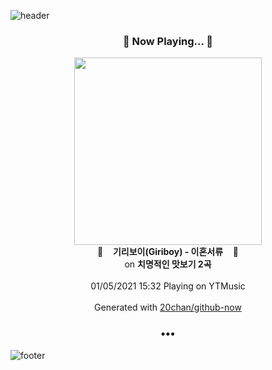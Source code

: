 ![header](https://capsule-render.vercel.app/api?type=wave&height=170&section=header&text=Hi.%20I'm%20SHIFT&fontColor=090707&fontAlignX=45&fontAlignY=65&fontSize=100)

<h3 align="center">🎵 Now Playing... 🎵</h3>
<p align="center">
  <a href="https://music.youtube.com/channel/UCMRvw9TUJB5m32YPrxLu7ag">
    <img width="300" src="https://lh3.googleusercontent.com/xYae6fkCp-dtyd69njrYn6ko1g4euKRz13JaJoiAt904hzWC1lOqqD2KY08Qczjp29mDu7-uxHvSFfFd">
  </a>
  <br>
  🎵&nbsp&nbsp&nbsp <b>기리보이(Giriboy) - 이혼서류</b> &nbsp&nbsp&nbsp🎵
  <br>
  on <b>치명적인 맛보기 2곡</b>
  
  <br />
  <br />
  01/05/2021 15:32 Playing on YTMusic
  <br />
  <br />
  Generated with <a href="https://github.com/20chan/github-now">20chan/github-now</a>
</p>

<h3 align="center">•••</h3>

![footer](https://capsule-render.vercel.app/api?type=wave&height=150&section=footer)
